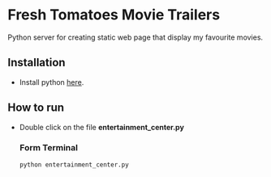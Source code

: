 # Fresh Tomatoes Movie Trailers

Python server for creating static web page that display my favourite movies.

## Installation

* Install python [here](https://www.python.org/downloads/).

## How to run

* Double click on the file **entertainment_center.py** 
  ### Form Terminal
     `python entertainment_center.py`

